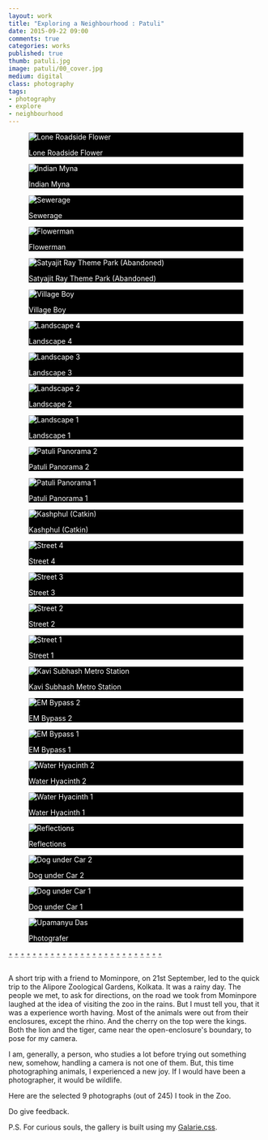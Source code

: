 ```yaml
---
layout: work
title: "Exploring a Neighbourhood : Patuli"
date: 2015-09-22 09:00
comments: true
categories: works
published: true
thumb: patuli.jpg
image: patuli/00_cover.jpg
medium: digital
class: photography
tags:
- photography
- explore
- neighbourhood
---
```


<div class="galarie autoplay items-26">
  <div id="item-1" class="control-operator"></div>
  <div id="item-2" class="control-operator"></div>
  <div id="item-3" class="control-operator"></div>
  <div id="item-4" class="control-operator"></div>
  <div id="item-5" class="control-operator"></div>
  <div id="item-6" class="control-operator"></div>
  <div id="item-7" class="control-operator"></div>
  <div id="item-8" class="control-operator"></div>
  <div id="item-9" class="control-operator"></div>
  <div id="item-10" class="control-operator"></div>
  <div id="item-11" class="control-operator"></div>
  <div id="item-12" class="control-operator"></div>
  <div id="item-13" class="control-operator"></div>
  <div id="item-14" class="control-operator"></div>
  <div id="item-15" class="control-operator"></div>
  <div id="item-16" class="control-operator"></div>
  <div id="item-17" class="control-operator"></div>
  <div id="item-18" class="control-operator"></div>
  <div id="item-19" class="control-operator"></div>
  <div id="item-20" class="control-operator"></div>
  <div id="item-21" class="control-operator"></div>
  <div id="item-22" class="control-operator"></div>
  <div id="item-23" class="control-operator"></div>
  <div id="item-24" class="control-operator"></div>
  <div id="item-25" class="control-operator"></div>
  <div id="item-26" class="control-operator"></div>

  <figure class="item" style="background-color: black;color: white;">
    <img src="/images/works/patuli/26_lone_flower.jpg" alt="Lone Roadside Flower">
    <p>Lone Roadside Flower</p>
  </figure>

  <figure class="item" style="background-color: black;color: white;">
    <img src="/images/works/patuli/25_indian_myna.jpg" alt="Indian Myna">
    <p>Indian Myna</p>
  </figure>

  <figure class="item" style="background-color: black;color: white;">
    <img src="/images/works/patuli/24_ghat.jpg" alt="Sewerage">
    <p>Sewerage</p>
  </figure>

  <figure class="item" style="background-color: black;color: white;">
    <img src="/images/works/patuli/23_flowerman.jpg" alt="Flowerman">
    <p>Flowerman</p>
  </figure>

  <figure class="item" style="background-color: black;color: white;">
    <img src="/images/works/patuli/22_satyajit_ray_theme_park_abandoned.jpg" alt="Satyajit Ray Theme Park (Abandoned)">
    <p>Satyajit Ray Theme Park (Abandoned)</p>
  </figure>

  <figure class="item" style="background-color: black;color: white;">
    <img src="/images/works/patuli/21_village_boy.jpg" alt="Village Boy">
    <p>Village Boy</p>
  </figure>

  <figure class="item" style="background-color: black;color: white;">
    <img src="/images/works/patuli/20_landscape_4.jpg" alt="Landscape 4">
    <p>Landscape 4</p>
  </figure>

  <figure class="item" style="background-color: black;color: white;">
    <img src="/images/works/patuli/19_landscape_3.jpg" alt="Landscape 3">
    <p>Landscape 3</p>
  </figure>

  <figure class="item" style="background-color: black;color: white;">
    <img src="/images/works/patuli/18_landscape_2.jpg" alt="Landscape 2">
    <p>Landscape 2</p>
  </figure>

  <figure class="item" style="background-color: black;color: white;">
    <img src="/images/works/patuli/17_landscape_1.jpg" alt="Landscape 1">
    <p>Landscape 1</p>
  </figure>

  <figure class="item" style="background-color: black;color: white;">
    <img src="/images/works/patuli/16_patuli_panorama_2.jpg" alt="Patuli Panorama 2">
    <p>Patuli Panorama 2</p>
  </figure>

  <figure class="item" style="background-color: black;color: white;">
    <img src="/images/works/patuli/15_patuli_panorama_1.jpg" alt="Patuli Panorama 1">
    <p>Patuli Panorama 1</p>
  </figure>

  <figure class="item" style="background-color: black;color: white;">
    <img src="/images/works/patuli/14_kashphul.jpg" alt="Kashphul (Catkin)">
    <p>Kashphul (Catkin)</p>
  </figure>

  <figure class="item" style="background-color: black;color: white;">
    <img src="/images/works/patuli/13_Street_4.jpg" alt="Street 4">
    <p>Street 4</p>
  </figure>

  <figure class="item" style="background-color: black;color: white;">
    <img src="/images/works/patuli/12_Street_3.jpg" alt="Street 3">
    <p>Street 3</p>
  </figure>

  <figure class="item" style="background-color: black;color: white;">
    <img src="/images/works/patuli/11_Street_2.jpg" alt="Street 2">
    <p>Street 2</p>
  </figure>

  <figure class="item" style="background-color: black;color: white;">
    <img src="/images/works/patuli/10_Street_1.jpg" alt="Street 1">
    <p>Street 1</p>
  </figure>

  <figure class="item" style="background-color: black;color: white;">
    <img src="/images/works/patuli/09_kavi_subhash_metro.jpg" alt="Kavi Subhash Metro Station">
    <p>Kavi Subhash Metro Station</p>
  </figure>

  <figure class="item" style="background-color: black;color: white;">
    <img src="/images/works/patuli/08_em_bypass_2.jpg" alt="EM Bypass 2">
    <p>EM Bypass 2</p>
  </figure>

  <figure class="item" style="background-color: black;color: white;">
    <img src="/images/works/patuli/07_em_bypass_1.jpg" alt="EM Bypass 1">
    <p>EM Bypass 1</p>
  </figure>

  <figure class="item" style="background-color: black;color: white;">
    <img src="/images/works/patuli/06_kochuripana_2.jpg" alt="Water Hyacinth 2">
    <p>Water Hyacinth 2</p>
  </figure>

  <figure class="item" style="background-color: black;color: white;">
    <img src="/images/works/patuli/05_kochuripana_1.jpg" alt="Water Hyacinth 1">
    <p>Water Hyacinth 1</p>
  </figure>

  <figure class="item" style="background-color: black;color: white;">
    <img src="/images/works/patuli/04_reflections.jpg" alt="Reflections">
    <p>Reflections</p>
  </figure>

  <figure class="item" style="background-color: black;color: white;">
    <img src="/images/works/patuli/03_dog_under_car_2.jpg" alt="Dog under Car 2">
    <p>Dog under Car 2</p>
  </figure>

  <figure class="item" style="background-color: black;color: white;">
    <img src="/images/works/patuli/02_dog_under_car_1.jpg" alt="Dog under Car 1">
    <p>Dog under Car 1</p>
  </figure>

  <figure class="item" style="background-color: black;color: white;">
    <img src="/images/works/patuli/01_photografer.jpg" alt="Upamanyu Das">
    <p>Photografer</p>
  </figure>

  <div class="controls" style="text-decoration: none">
    <a href="#item-1" class="control-button" style="color:grey;border-bottom:none;">•</a>
    <a href="#item-2" class="control-button" style="color:grey;border-bottom:none;">•</a>
    <a href="#item-3" class="control-button" style="color:grey;border-bottom:none;" >•</a>
    <a href="#item-4" class="control-button" style="color:grey;border-bottom:none;">•</a>
    <a href="#item-5" class="control-button" style="color:grey;border-bottom:none;">•</a>
    <a href="#item-6" class="control-button" style="color:grey;border-bottom:none;">•</a>
    <a href="#item-7" class="control-button" style="color:grey;border-bottom:none;">•</a>
    <a href="#item-8" class="control-button" style="color:grey;border-bottom:none;">•</a>
    <a href="#item-9" class="control-button" style="color:grey;border-bottom:none;">•</a>
    <a href="#item-10" class="control-button" style="color:grey;border-bottom:none;">•</a>
    <a href="#item-11" class="control-button" style="color:grey;border-bottom:none;">•</a>
    <a href="#item-12" class="control-button" style="color:grey;border-bottom:none;">•</a>
    <a href="#item-13" class="control-button" style="color:grey;border-bottom:none;">•</a>
    <a href="#item-14" class="control-button" style="color:grey;border-bottom:none;">•</a>
    <a href="#item-15" class="control-button" style="color:grey;border-bottom:none;">•</a>
    <a href="#item-16" class="control-button" style="color:grey;border-bottom:none;">•</a>
    <a href="#item-17" class="control-button" style="color:grey;border-bottom:none;">•</a>
    <a href="#item-18" class="control-button" style="color:grey;border-bottom:none;">•</a>
    <a href="#item-19" class="control-button" style="color:grey;border-bottom:none;">•</a>
    <a href="#item-20" class="control-button" style="color:grey;border-bottom:none;">•</a>
    <a href="#item-21" class="control-button" style="color:grey;border-bottom:none;">•</a>
    <a href="#item-22" class="control-button" style="color:grey;border-bottom:none;">•</a>
    <a href="#item-23" class="control-button" style="color:grey;border-bottom:none;">•</a>
    <a href="#item-24" class="control-button" style="color:grey;border-bottom:none;">•</a>
    <a href="#item-25" class="control-button" style="color:grey;border-bottom:none;">•</a>
    <a href="#item-26" class="control-button" style="color:grey;border-bottom:none;">•</a>
  </div>
</div>
<br>

A short trip with a friend to Mominpore, on 21st September, led to the quick trip to the Alipore Zoological Gardens, Kolkata. It was a rainy day. The people we met, to ask for directions, on the road we took from Mominpore laughed at the idea of visiting the zoo in the rains. But I must tell you, that it was a experience worth having. Most of the animals were out from their enclosures, except the rhino. And the cherry on the top were the kings. Both the lion and the tiger, came near the open-enclosure's boundary, to pose for my camera.

I am, generally, a person, who studies a lot before trying out something new, somehow, handling a camera is not one of them. But, this time photographing animals, I experienced a new joy. If I would have been a photographer, it would be wildlife.

Here are the selected 9 photographs (out of 245) I took in the Zoo.

Do give feedback.

P.S. For curious souls, the gallery is built using my [Galarie.css](http://upamanyu.in/galarie-css/).